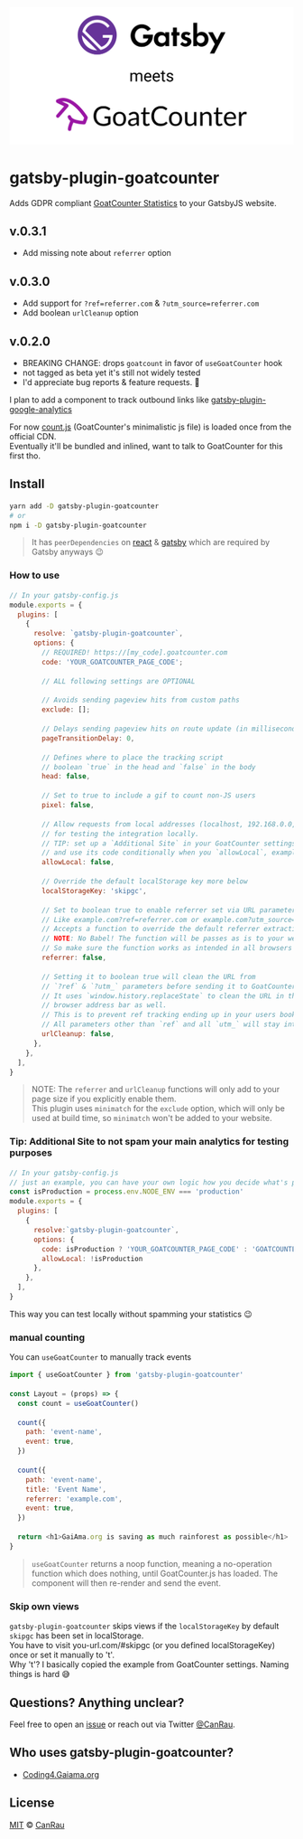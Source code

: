 ![Gatsby meets GoatCounter](assets/Gatsby-meets-GoatCounter.png)

# gatsby-plugin-goatcounter

Adds GDPR compliant [GoatCounter Statistics](https://goatcounter.com/) to your GatsbyJS website.

## v.0.3.1
- Add missing note about `referrer` option
## v.0.3.0
- Add support for `?ref=referrer.com` & `?utm_source=referrer.com`
- Add boolean `urlCleanup` option
## v.0.2.0
- BREAKING CHANGE: drops `goatcount` in favor of `useGoatCounter` hook
- not tagged as beta yet it's still not widely tested
- I'd appreciate bug reports & feature requests. 🙏

I plan to add a component to track outbound links like [gatsby-plugin-google-analytics](https://github.com/gatsbyjs/gatsby/tree/master/packages/gatsby-plugin-google-analytics#outboundlink-component)

For now [count.js](https://gc.zgo.at/count.js) (GoatCounter's minimalistic js file) is loaded once from the official CDN.  
Eventually it'll be bundled and inlined, want to talk to GoatCounter for this first tho.

## Install

```bash
yarn add -D gatsby-plugin-goatcounter
# or
npm i -D gatsby-plugin-goatcounter
```

> It has `peerDependencies` on [react](http://npmjs.com/package/react) & [gatsby](https://www.npmjs.com/package/gatsby) which are required by Gatsby anyways 😉

### How to use

```js
// In your gatsby-config.js
module.exports = {
  plugins: [
    {
      resolve: `gatsby-plugin-goatcounter`,
      options: {
        // REQUIRED! https://[my_code].goatcounter.com
        code: 'YOUR_GOATCOUNTER_PAGE_CODE';
        
        // ALL following settings are OPTIONAL

        // Avoids sending pageview hits from custom paths
        exclude: [];

        // Delays sending pageview hits on route update (in milliseconds)
        pageTransitionDelay: 0,

        // Defines where to place the tracking script
        // boolean `true` in the head and `false` in the body
        head: false,

        // Set to true to include a gif to count non-JS users
        pixel: false,

        // Allow requests from local addresses (localhost, 192.168.0.0, etc.)
        // for testing the integration locally.
        // TIP: set up a `Additional Site` in your GoatCounter settings
        // and use its code conditionally when you `allowLocal`, example below
        allowLocal: false,

        // Override the default localStorage key more below
        localStorageKey: 'skipgc',

        // Set to boolean true to enable referrer set via URL parameters
        // Like example.com?ref=referrer.com or example.com?utm_source=referrer.com
        // Accepts a function to override the default referrer extraction
        // NOTE: No Babel! The function will be passes as is to your websites <head> section
        // So make sure the function works as intended in all browsers you want to support
        referrer: false,

        // Setting it to boolean true will clean the URL from
        // `?ref` & `?utm_` parameters before sending it to GoatCounter
        // It uses `window.history.replaceState` to clean the URL in the
        // browser address bar as well.
        // This is to prevent ref tracking ending up in your users bookmarks.
        // All parameters other than `ref` and all `utm_` will stay intact
        urlCleanup: false,
      },
    },
  ],
}
```

> NOTE: The `referrer` and `urlCleanup` functions will only add to your page size if you explicitly enable them.  
> This plugin uses `minimatch` for the `exclude` option, which will only be used at build time, so `minimatch` won't be added to your website.

### Tip: Additional Site to not spam your main analytics for testing purposes

```js
// In your gatsby-config.js
// just an example, you can have your own logic how you decide what's production and what not.
const isProduction = process.env.NODE_ENV === 'production'
module.exports = {
  plugins: [
    {
      resolve:`gatsby-plugin-goatcounter`,
      options: {
        code: isProduction ? 'YOUR_GOATCOUNTER_PAGE_CODE' : 'GOATCOUNTER_DEV_CODE';
        allowLocal: !isProduction
      },
    },
  ],
}
```

This way you can test locally without spamming your statistics 😉

### manual counting

You can `useGoatCounter` to manually track events

```js
import { useGoatCounter } from 'gatsby-plugin-goatcounter'

const Layout = (props) => {
  const count = useGoatCounter()

  count({
    path: 'event-name',
    event: true,
  })

  count({
    path: 'event-name',
    title: 'Event Name',
    referrer: 'example.com',
    event: true,
  })

  return <h1>GaiAma.org is saving as much rainforest as possible</h1>
}
```

> `useGoatCounter` returns a noop function, meaning a no-operation function which does nothing, until GoatCounter.js has loaded. The component will then re-render and send the event.

### Skip own views
`gatsby-plugin-goatcounter` skips views if the `localStorageKey` by default `skipgc` has been set in localStorage.  
You have to visit you-url.com/#skipgc (or you defined localStorageKey) once or set it manually to 't'.  
Why 't'? I basically copied the example from GoatCounter settings. Naming things is hard 😅

## Questions? Anything unclear?
Feel free to open an [issue](https://github.com/GaiAma/Coding4GaiAma/issues/new) or reach out via Twitter [@CanRau](https://twitter.com/CanRau).

## Who uses gatsby-plugin-goatcounter?
- [Coding4.Gaiama.org](https://coding4.gaiama.org)

## License

[MIT](/license) © [CanRau](https://www.canrau.com/)